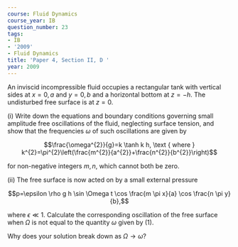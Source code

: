 ```yaml
---
course: Fluid Dynamics
course_year: IB
question_number: 23
tags:
- IB
- '2009'
- Fluid Dynamics
title: 'Paper 4, Section II, D '
year: 2009
---
```




An inviscid incompressible fluid occupies a rectangular tank with vertical sides at $x=0, a$ and $y=0, b$ and a horizontal bottom at $z=-h$. The undisturbed free surface is at $z=0$.

(i) Write down the equations and boundary conditions governing small amplitude free oscillations of the fluid, neglecting surface tension, and show that the frequencies $\omega$ of such oscillations are given by

$$\frac{\omega^{2}}{g}=k \tanh k h, \text { where } k^{2}=\pi^{2}\left(\frac{m^{2}}{a^{2}}+\frac{n^{2}}{b^{2}}\right)$$

for non-negative integers $m, n$, which cannot both be zero.

(ii) The free surface is now acted on by a small external pressure

$$p=\epsilon \rho g h \sin \Omega t \cos \frac{m \pi x}{a} \cos \frac{n \pi y}{b},$$

where $\epsilon \ll 1$. Calculate the corresponding oscillation of the free surface when $\Omega$ is not equal to the quantity $\omega$ given by (1).

Why does your solution break down as $\Omega \rightarrow \omega ?$